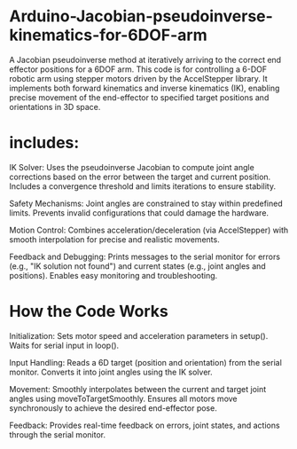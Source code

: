 # Arduino-Jacobian-pseudoinverse-kinematics-for-6DOF-arm
A Jacobian pseudoinverse method at iteratively arriving to the correct end effector positions for a 6DOF arm. This code is for controlling a 6-DOF robotic arm using stepper motors driven by the AccelStepper library. It implements both forward kinematics and inverse kinematics (IK), enabling precise movement of the end-effector to specified target positions and orientations in 3D space.

# includes:

IK Solver:
Uses the pseudoinverse Jacobian to compute joint angle corrections based on the error between the target and current position.
Includes a convergence threshold and limits iterations to ensure stability.


Safety Mechanisms:
Joint angles are constrained to stay within predefined limits.
Prevents invalid configurations that could damage the hardware.

Motion Control:
Combines acceleration/deceleration (via AccelStepper) with smooth interpolation for precise and realistic movements.

Feedback and Debugging:
Prints messages to the serial monitor for errors (e.g., "IK solution not found") and current states (e.g., joint angles and positions).
Enables easy monitoring and troubleshooting.

# How the Code Works

Initialization:
Sets motor speed and acceleration parameters in setup().
Waits for serial input in loop().

Input Handling:
Reads a 6D target (position and orientation) from the serial monitor.
Converts it into joint angles using the IK solver.

Movement:
Smoothly interpolates between the current and target joint angles using moveToTargetSmoothly.
Ensures all motors move synchronously to achieve the desired end-effector pose.

Feedback:
Provides real-time feedback on errors, joint states, and actions through the serial monitor.
